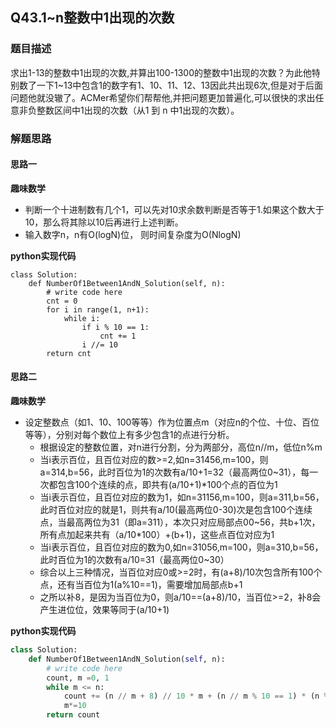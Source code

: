 ## Q43.1~n整数中1出现的次数
### 题目描述
求出1-13的整数中1出现的次数,并算出100-1300的整数中1出现的次数？为此他特别数了一下1~13中包含1的数字有1、10、11、12、13因此共出现6次,但是对于后面问题他就没辙了。ACMer希望你们帮帮他,并把问题更加普遍化,可以很快的求出任意非负整数区间中1出现的次数（从1 到 n 中1出现的次数）。
### 解题思路
#### 思路一
**趣味数学**
- 判断一个十进制数有几个1，可以先对10求余数判断是否等于1.如果这个数大于10，那么将其除以10后再进行上述判断。
- 输入数字n，n有O(logN)位， 则时间复杂度为O(NlogN)  

**python实现代码**
```
class Solution:
    def NumberOf1Between1AndN_Solution(self, n):
        # write code here
        cnt = 0
        for i in range(1, n+1):
            while i:
                if i % 10 == 1:
                    cnt += 1
                i //= 10
        return cnt
```
#### 思路二
**趣味数学**
- 设定整数点（如1、10、100等等）作为位置点m（对应n的个位、十位、百位等等），分别对每个数位上有多少包含1的点进行分析。
    -  根据设定的整数位置，对n进行分割，分为两部分，高位n//m，低位n%m
    -  当i表示百位，且百位对应的数>=2,如n=31456,m=100，则a=314,b=56，此时百位为1的次数有a/10+1=32（最高两位0~31），每一次都包含100个连续的点，即共有(a/10+1)*100个点的百位为1
    -  当i表示百位，且百位对应的数为1，如n=31156,m=100，则a=311,b=56，此时百位对应的就是1，则共有a/10(最高两位0-30)次是包含100个连续点，当最高两位为31（即a=311），本次只对应局部点00~56，共b+1次，所有点加起来共有（a/10*100）+(b+1)，这些点百位对应为1
    -  当i表示百位，且百位对应的数为0,如n=31056,m=100，则a=310,b=56，此时百位为1的次数有a/10=31（最高两位0~30）
    -  综合以上三种情况，当百位对应0或>=2时，有(a+8)/10次包含所有100个点，还有当百位为1(a%10==1)，需要增加局部点b+1
    -  之所以补8，是因为当百位为0，则a/10==(a+8)/10，当百位>=2，补8会产生进位位，效果等同于(a/10+1)

**python实现代码**
```python
class Solution:
    def NumberOf1Between1AndN_Solution(self, n):
        # write code here
        count, m =0, 1
        while m <= n:
            count += (n // m + 8) // 10 * m + (n // m % 10 == 1) * (n % m + 1)
            m*=10
        return count
```
